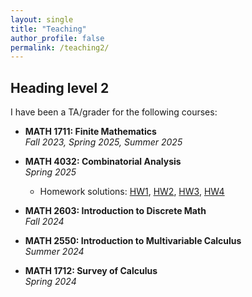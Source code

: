 ```yaml
---
layout: single
title: "Teaching"
author_profile: false
permalink: /teaching2/
---
```


## Heading level 2

I have been a TA/grader for the following courses:

- **MATH 1711: Finite Mathematics**  
  _Fall 2023, Spring 2025, Summer 2025_

- **MATH 4032: Combinatorial Analysis**  
  _Spring 2025_  
  - Homework solutions: [HW1](https://drive.google.com/file/d/1D4FCMlhtvvtKEhA4WKNwKtZVs876l8Cn/view?usp=sharing), [HW2](#), [HW3](#), [HW4](#)

- **MATH 2603: Introduction to Discrete Math**  
  _Fall 2024_

- **MATH 2550: Introduction to Multivariable Calculus**  
  _Summer 2024_

- **MATH 1712: Survey of Calculus**  
  _Spring 2024_




